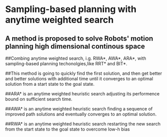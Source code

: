 # Sampling-based planning with anytime weighted search
  ## A method is proposed to solve Robots' motion planning high dimensional continous space
  ##Combing anytime weighted search, i.g. RWA*, AWA*, ARA*, with sampling-based planning techonolgies,like RRT* and BIT*.
  
  ##This method is going to quickly find the first solution, and then get better and better solutions with additional time until it converges to an optimal solution    from a start state to the goal state.
  
##ARA* is an anytime weighted heuristic search adjusting its performence bound on sufficient search time.
  
  ##AWA* is an anytime weighted heuristic search finding a sequence of improved path solutions and eventually converges to an optimal solution.
  
  ##RWA* is an anytime weighted heuristic search restarting the new search from the start state to the goal state to overcome low-h bias
